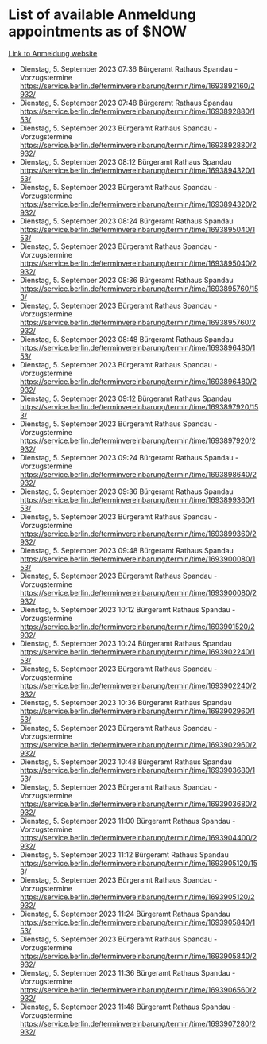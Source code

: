 # List of available Anmeldung appointments as of $NOW
[Link to Anmeldung website](https://service.berlin.de/terminvereinbarung/termin/tag.php?termin=1&anliegen[]=120686&dienstleisterlist=122210,122217,327316,122219,327312,122227,327314,122231,327346,122243,327348,122254,122252,329742,122260,329745,122262,329748,122271,327278,122273,327274,122277,327276,330436,122280,327294,122282,327290,122284,327292,122291,327270,122285,327266,122286,327264,122296,327268,150230,329760,122297,327286,122294,327284,122312,329763,122314,329775,122304,327330,122311,327334,122309,327332,317869,122281,327352,122279,329772,122283,122276,327324,122274,327326,122267,329766,122246,327318,122251,327320,122257,327322,122208,327298,122226,327300&herkunft=http%3A%2F%2Fservice.berlin.de%2Fdienstleistung%2F120686%2F)
- Dienstag, 5. September 2023 07:36 Bürgeramt Rathaus Spandau - Vorzugstermine https://service.berlin.de/terminvereinbarung/termin/time/1693892160/2932/
- Dienstag, 5. September 2023 07:48 Bürgeramt Rathaus Spandau https://service.berlin.de/terminvereinbarung/termin/time/1693892880/153/
- Dienstag, 5. September 2023  Bürgeramt Rathaus Spandau - Vorzugstermine https://service.berlin.de/terminvereinbarung/termin/time/1693892880/2932/
- Dienstag, 5. September 2023 08:12 Bürgeramt Rathaus Spandau https://service.berlin.de/terminvereinbarung/termin/time/1693894320/153/
- Dienstag, 5. September 2023  Bürgeramt Rathaus Spandau - Vorzugstermine https://service.berlin.de/terminvereinbarung/termin/time/1693894320/2932/
- Dienstag, 5. September 2023 08:24 Bürgeramt Rathaus Spandau https://service.berlin.de/terminvereinbarung/termin/time/1693895040/153/
- Dienstag, 5. September 2023  Bürgeramt Rathaus Spandau - Vorzugstermine https://service.berlin.de/terminvereinbarung/termin/time/1693895040/2932/
- Dienstag, 5. September 2023 08:36 Bürgeramt Rathaus Spandau https://service.berlin.de/terminvereinbarung/termin/time/1693895760/153/
- Dienstag, 5. September 2023  Bürgeramt Rathaus Spandau - Vorzugstermine https://service.berlin.de/terminvereinbarung/termin/time/1693895760/2932/
- Dienstag, 5. September 2023 08:48 Bürgeramt Rathaus Spandau https://service.berlin.de/terminvereinbarung/termin/time/1693896480/153/
- Dienstag, 5. September 2023  Bürgeramt Rathaus Spandau - Vorzugstermine https://service.berlin.de/terminvereinbarung/termin/time/1693896480/2932/
- Dienstag, 5. September 2023 09:12 Bürgeramt Rathaus Spandau https://service.berlin.de/terminvereinbarung/termin/time/1693897920/153/
- Dienstag, 5. September 2023  Bürgeramt Rathaus Spandau - Vorzugstermine https://service.berlin.de/terminvereinbarung/termin/time/1693897920/2932/
- Dienstag, 5. September 2023 09:24 Bürgeramt Rathaus Spandau - Vorzugstermine https://service.berlin.de/terminvereinbarung/termin/time/1693898640/2932/
- Dienstag, 5. September 2023 09:36 Bürgeramt Rathaus Spandau https://service.berlin.de/terminvereinbarung/termin/time/1693899360/153/
- Dienstag, 5. September 2023  Bürgeramt Rathaus Spandau - Vorzugstermine https://service.berlin.de/terminvereinbarung/termin/time/1693899360/2932/
- Dienstag, 5. September 2023 09:48 Bürgeramt Rathaus Spandau https://service.berlin.de/terminvereinbarung/termin/time/1693900080/153/
- Dienstag, 5. September 2023  Bürgeramt Rathaus Spandau - Vorzugstermine https://service.berlin.de/terminvereinbarung/termin/time/1693900080/2932/
- Dienstag, 5. September 2023 10:12 Bürgeramt Rathaus Spandau - Vorzugstermine https://service.berlin.de/terminvereinbarung/termin/time/1693901520/2932/
- Dienstag, 5. September 2023 10:24 Bürgeramt Rathaus Spandau https://service.berlin.de/terminvereinbarung/termin/time/1693902240/153/
- Dienstag, 5. September 2023  Bürgeramt Rathaus Spandau - Vorzugstermine https://service.berlin.de/terminvereinbarung/termin/time/1693902240/2932/
- Dienstag, 5. September 2023 10:36 Bürgeramt Rathaus Spandau https://service.berlin.de/terminvereinbarung/termin/time/1693902960/153/
- Dienstag, 5. September 2023  Bürgeramt Rathaus Spandau - Vorzugstermine https://service.berlin.de/terminvereinbarung/termin/time/1693902960/2932/
- Dienstag, 5. September 2023 10:48 Bürgeramt Rathaus Spandau https://service.berlin.de/terminvereinbarung/termin/time/1693903680/153/
- Dienstag, 5. September 2023  Bürgeramt Rathaus Spandau - Vorzugstermine https://service.berlin.de/terminvereinbarung/termin/time/1693903680/2932/
- Dienstag, 5. September 2023 11:00 Bürgeramt Rathaus Spandau - Vorzugstermine https://service.berlin.de/terminvereinbarung/termin/time/1693904400/2932/
- Dienstag, 5. September 2023 11:12 Bürgeramt Rathaus Spandau https://service.berlin.de/terminvereinbarung/termin/time/1693905120/153/
- Dienstag, 5. September 2023  Bürgeramt Rathaus Spandau - Vorzugstermine https://service.berlin.de/terminvereinbarung/termin/time/1693905120/2932/
- Dienstag, 5. September 2023 11:24 Bürgeramt Rathaus Spandau https://service.berlin.de/terminvereinbarung/termin/time/1693905840/153/
- Dienstag, 5. September 2023  Bürgeramt Rathaus Spandau - Vorzugstermine https://service.berlin.de/terminvereinbarung/termin/time/1693905840/2932/
- Dienstag, 5. September 2023 11:36 Bürgeramt Rathaus Spandau - Vorzugstermine https://service.berlin.de/terminvereinbarung/termin/time/1693906560/2932/
- Dienstag, 5. September 2023 11:48 Bürgeramt Rathaus Spandau - Vorzugstermine https://service.berlin.de/terminvereinbarung/termin/time/1693907280/2932/
